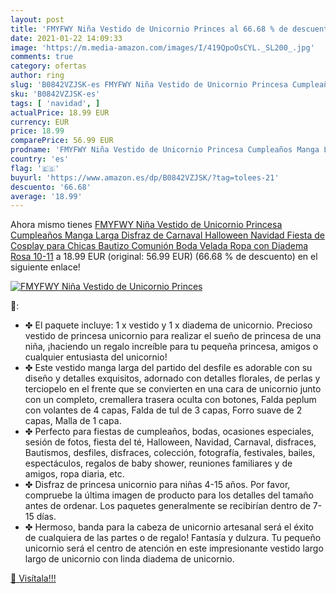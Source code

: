 ```yaml
---
layout: post
title: 'FMYFWY Niña Vestido de Unicornio Princes al 66.68 % de descuento'
date: 2021-01-22 14:09:33
image: 'https://m.media-amazon.com/images/I/419QpoOsCYL._SL200_.jpg'
comments: true
category: ofertas
author: ring
slug: 'B0842VZJSK-es FMYFWY Niña Vestido de Unicornio Princesa Cumpleaños Manga...'
sku: 'B0842VZJSK-es'
tags: [ 'navidad', ]
actualPrice: 18.99 EUR
currency: EUR
price: 18.99
comparePrice: 56.99 EUR
prodname: 'FMYFWY Niña Vestido de Unicornio Princesa Cumpleaños Manga Larga Disfraz de Carnaval Halloween Navidad Fiesta de Cosplay para Chicas Bautizo Comunión Boda Velada Ropa con Diadema Rosa 10-11'
country: 'es'
flag: '🇪🇸'
buyurl: 'https://www.amazon.es/dp/B0842VZJSK/?tag=tolees-21'
descuento: '66.68'
average: '18.99'
---
```


Ahora mismo tienes [FMYFWY Niña Vestido de Unicornio Princesa Cumpleaños Manga Larga Disfraz de Carnaval Halloween Navidad Fiesta de Cosplay para Chicas Bautizo Comunión Boda Velada Ropa con Diadema Rosa 10-11](https://www.amazon.es/dp/B0842VZJSK/?tag=tolees-21) a 18.99 EUR (original: 56.99 EUR) (66.68 %  de descuento) en el siguiente enlace!

[![FMYFWY Niña Vestido de Unicornio Princes](https://m.media-amazon.com/images/I/419QpoOsCYL._SL200_.jpg)](https://www.amazon.es/dp/B0842VZJSK/?tag=tolees-21)

🔎:

- ✤ El paquete incluye: 1 x vestido y 1 x diadema de unicornio. Precioso vestido de princesa unicornio para realizar el sueño de princesa de una niña, ¡haciendo un regalo increíble para tu pequeña princesa, amigos o cualquier entusiasta del unicornio!
- ✤ Este vestido manga larga del partido del desfile es adorable con su diseño y detalles exquisitos, adornado con detalles florales, de perlas y terciopelo en el frente que se convierten en una cara de unicornio junto con un completo, cremallera trasera oculta con botones, Falda peplum con volantes de 4 capas, Falda de tul de 3 capas, Forro suave de 2 capas, Malla de 1 capa.
- ✤ Perfecto para fiestas de cumpleaños, bodas, ocasiones especiales, sesión de fotos, fiesta del té, Halloween, Navidad, Carnaval, disfraces, Bautismos, desfiles, disfraces, colección, fotografía, festivales, bailes, espectáculos, regalos de baby shower, reuniones familiares y de amigos, ropa diaria, etc.
- ✤ Disfraz de princesa unicornio para niñas 4-15 años. Por favor, compruebe la última imagen de producto para los detalles del tamaño antes de ordenar. Los paquetes generalmente se recibirían dentro de 7-15 días.
- ✤ Hermoso, banda para la cabeza de unicornio artesanal será el éxito de cualquiera de las partes o de regalo! Fantasía y dulzura. Tu pequeño unicornio será el centro de atención en este impresionante vestido largo largo de unicornio con linda diadema de unicornio.

[🛒 Visítala!!!](https://www.amazon.es/dp/B0842VZJSK/?tag=tolees-21)
